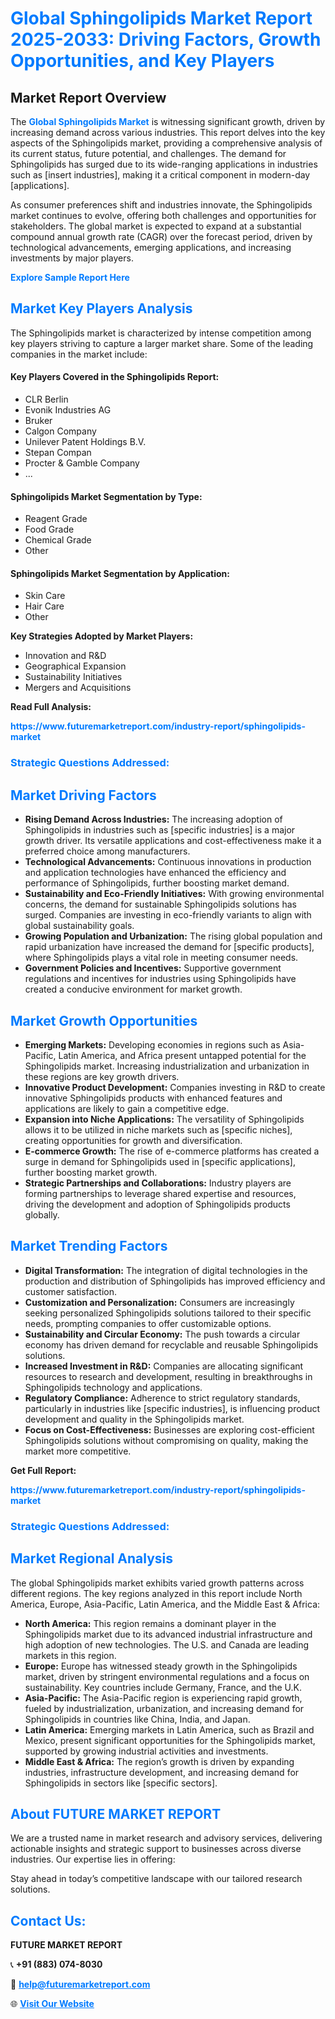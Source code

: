 <h1 style="color: #007BFF;">Global Sphingolipids Market Report 2025-2033: Driving Factors, Growth Opportunities, and Key Players</h1>

<section id="overview">
<h2>Market Report Overview</h2>
<p>The <a href="https://www.futuremarketreport.com/industry-report/sphingolipids-market" style="color: #007BFF; text-decoration: none;"><strong>Global Sphingolipids Market</strong></a> is witnessing significant growth, driven by increasing demand across various industries. This report delves into the key aspects of the Sphingolipids market, providing a comprehensive analysis of its current status, future potential, and challenges. The demand for Sphingolipids has surged due to its wide-ranging applications in industries such as [insert industries], making it a critical component in modern-day [applications].</p>
<p>As consumer preferences shift and industries innovate, the Sphingolipids market continues to evolve, offering both challenges and opportunities for stakeholders. The global market is expected to expand at a substantial compound annual growth rate (CAGR) over the forecast period, driven by technological advancements, emerging applications, and increasing investments by major players.</p>
</section>

<section id="overview">
<p><a href="https://www.futuremarketreport.com/request-sample/reportId=102278" style="color: #007BFF; text-decoration: none;"><strong>Explore Sample Report Here</strong></a></p>
</section>

<section id="key-players">
<h2 style="color: #007BFF;">Market Key Players Analysis</h2>
<p>The Sphingolipids market is characterized by intense competition among key players striving to capture a larger market share. Some of the leading companies in the market include:</p>
<h4>Key Players Covered in the Sphingolipids Report:</h4>
<ul><li>CLR Berlin</li><li>Evonik Industries AG</li><li>Bruker</li><li>Calgon Company</li><li>Unilever Patent Holdings B.V.</li><li>Stepan Compan</li><li>Procter &amp; Gamble Company</li><li>...</li></ul>
<h4>Sphingolipids Market Segmentation by Type:</h4>
<ul><li>Reagent Grade</li><li>Food Grade</li><li>Chemical Grade</li><li>Other</li></ul>

<h4>Sphingolipids Market Segmentation by Application:</h4>
<ul><li>Skin Care</li><li>Hair Care</li><li>Other</li></ul>
<p><strong>Key Strategies Adopted by Market Players:</strong></p>
<ul>
<li>Innovation and R&D</li>
<li>Geographical Expansion</li>
<li>Sustainability Initiatives</li>
<li>Mergers and Acquisitions</li>
</ul>
</section>

<section>
<p><strong>Read Full Analysis: </strong></p><a href="https://www.futuremarketreport.com/industry-report/sphingolipids-market" style="color: #007BFF; text-decoration: none;"><strong>https://www.futuremarketreport.com/industry-report/sphingolipids-market</strong></a>
<h3 style="color: #007BFF;">Strategic Questions Addressed:</h3>
</section>

<section id="driving-factors">
<h2 style="color: #007BFF;">Market Driving Factors</h2>
<ul>
<li><strong>Rising Demand Across Industries:</strong> The increasing adoption of Sphingolipids in industries such as [specific industries] is a major growth driver. Its versatile applications and cost-effectiveness make it a preferred choice among manufacturers.</li>
<li><strong>Technological Advancements:</strong> Continuous innovations in production and application technologies have enhanced the efficiency and performance of Sphingolipids, further boosting market demand.</li>
<li><strong>Sustainability and Eco-Friendly Initiatives:</strong> With growing environmental concerns, the demand for sustainable Sphingolipids solutions has surged. Companies are investing in eco-friendly variants to align with global sustainability goals.</li>
<li><strong>Growing Population and Urbanization:</strong> The rising global population and rapid urbanization have increased the demand for [specific products], where Sphingolipids plays a vital role in meeting consumer needs.</li>
<li><strong>Government Policies and Incentives:</strong> Supportive government regulations and incentives for industries using Sphingolipids have created a conducive environment for market growth.</li>
</ul>
</section>

<section id="growth-opportunities">
<h2 style="color: #007BFF;">Market Growth Opportunities</h2>
<ul>
<li><strong>Emerging Markets:</strong> Developing economies in regions such as Asia-Pacific, Latin America, and Africa present untapped potential for the Sphingolipids market. Increasing industrialization and urbanization in these regions are key growth drivers.</li>
<li><strong>Innovative Product Development:</strong> Companies investing in R&D to create innovative Sphingolipids products with enhanced features and applications are likely to gain a competitive edge.</li>
<li><strong>Expansion into Niche Applications:</strong> The versatility of Sphingolipids allows it to be utilized in niche markets such as [specific niches], creating opportunities for growth and diversification.</li>
<li><strong>E-commerce Growth:</strong> The rise of e-commerce platforms has created a surge in demand for Sphingolipids used in [specific applications], further boosting market growth.</li>
<li><strong>Strategic Partnerships and Collaborations:</strong> Industry players are forming partnerships to leverage shared expertise and resources, driving the development and adoption of Sphingolipids products globally.</li>
</ul>
</section>

<section id="trending-factors">
<h2 style="color: #007BFF;">Market Trending Factors</h2>
<ul>
<li><strong>Digital Transformation:</strong> The integration of digital technologies in the production and distribution of Sphingolipids has improved efficiency and customer satisfaction.</li>
<li><strong>Customization and Personalization:</strong> Consumers are increasingly seeking personalized Sphingolipids solutions tailored to their specific needs, prompting companies to offer customizable options.</li>
<li><strong>Sustainability and Circular Economy:</strong> The push towards a circular economy has driven demand for recyclable and reusable Sphingolipids solutions.</li>
<li><strong>Increased Investment in R&D:</strong> Companies are allocating significant resources to research and development, resulting in breakthroughs in Sphingolipids technology and applications.</li>
<li><strong>Regulatory Compliance:</strong> Adherence to strict regulatory standards, particularly in industries like [specific industries], is influencing product development and quality in the Sphingolipids market.</li>
<li><strong>Focus on Cost-Effectiveness:</strong> Businesses are exploring cost-efficient Sphingolipids solutions without compromising on quality, making the market more competitive.</li>
</ul>
</section>

<section>
<p><strong>Get Full Report: </strong></p><a href="https://www.futuremarketreport.com/industry-report/sphingolipids-market" style="color: #007BFF; text-decoration: none;"><strong>https://www.futuremarketreport.com/industry-report/sphingolipids-market</strong></a>
<h3 style="color: #007BFF;">Strategic Questions Addressed:</h3>
</section>


<section id="regional-analysis">
<h2 style="color: #007BFF;">Market Regional Analysis</h2>
<p>The global Sphingolipids market exhibits varied growth patterns across different regions. The key regions analyzed in this report include North America, Europe, Asia-Pacific, Latin America, and the Middle East & Africa:</p>
<ul>
<li><strong>North America:</strong> This region remains a dominant player in the Sphingolipids market due to its advanced industrial infrastructure and high adoption of new technologies. The U.S. and Canada are leading markets in this region.</li>
<li><strong>Europe:</strong> Europe has witnessed steady growth in the Sphingolipids market, driven by stringent environmental regulations and a focus on sustainability. Key countries include Germany, France, and the U.K.</li>
<li><strong>Asia-Pacific:</strong> The Asia-Pacific region is experiencing rapid growth, fueled by industrialization, urbanization, and increasing demand for Sphingolipids in countries like China, India, and Japan.</li>
<li><strong>Latin America:</strong> Emerging markets in Latin America, such as Brazil and Mexico, present significant opportunities for the Sphingolipids market, supported by growing industrial activities and investments.</li>
<li><strong>Middle East & Africa:</strong> The region’s growth is driven by expanding industries, infrastructure development, and increasing demand for Sphingolipids in sectors like [specific sectors].</li>
</ul>
</section>

<footer>
<h2 style="color: #007BFF;">About FUTURE MARKET REPORT</h2>
<p>We are a trusted name in market research and advisory services, delivering actionable insights and strategic support to businesses across diverse industries. Our expertise lies in offering:</p>

<p>Stay ahead in today’s competitive landscape with our tailored research solutions.</p>

<h2 style="color: #007BFF;">Contact Us:</h2>
<p><strong>FUTURE MARKET REPORT</strong></p>
<p>📞 <strong>+91 (883) 074-8030</strong></p>
<p>📧 <strong><a href="mailto:help@futuremarketreport.com" style="color: #007BFF;">help@futuremarketreport.com</a></strong></p>
<p>🌐 <strong><a href="https://www.futuremarketreport.com/" style="color: #007BFF;">Visit Our Website</a></strong></p>
</footer>